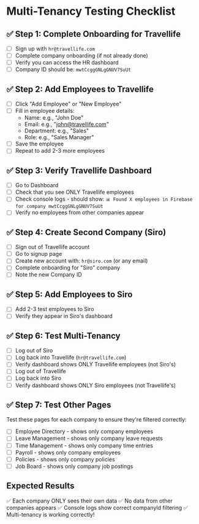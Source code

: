 # Multi-Tenancy Testing Checklist

## ✅ Step 1: Complete Onboarding for Travellife

- [ ] Sign up with `hr@travellife.com`
- [ ] Complete company onboarding (if not already done)
- [ ] Verify you can access the HR dashboard
- [ ] Company ID should be: `mwtCcggGNLgGNUV7SuUt`

## ✅ Step 2: Add Employees to Travellife

- [ ] Click "Add Employee" or "New Employee"
- [ ] Fill in employee details:
  - Name: e.g., "John Doe"
  - Email: e.g., "john@travellife.com"
  - Department: e.g., "Sales"
  - Role: e.g., "Sales Manager"
- [ ] Save the employee
- [ ] Repeat to add 2-3 more employees

## ✅ Step 3: Verify Travellife Dashboard

- [ ] Go to Dashboard
- [ ] Check that you see ONLY Travellife employees
- [ ] Check console logs - should show: `📊 Found X employees in Firebase for company mwtCcggGNLgGNUV7SuUt`
- [ ] Verify no employees from other companies appear

## ✅ Step 4: Create Second Company (Siro)

- [ ] Sign out of Travellife account
- [ ] Go to signup page
- [ ] Create new account with: `hr@siro.com` (or any email)
- [ ] Complete onboarding for "Siro" company
- [ ] Note the new Company ID

## ✅ Step 5: Add Employees to Siro

- [ ] Add 2-3 test employees to Siro
- [ ] Verify they appear in Siro's dashboard

## ✅ Step 6: Test Multi-Tenancy

- [ ] Log out of Siro
- [ ] Log back into Travellife (`hr@travellife.com`)
- [ ] Verify dashboard shows ONLY Travellife employees (not Siro's)
- [ ] Log out of Travellife
- [ ] Log back into Siro
- [ ] Verify dashboard shows ONLY Siro employees (not Travellife's)

## ✅ Step 7: Test Other Pages

Test these pages for each company to ensure they're filtered correctly:

- [ ] Employee Directory - shows only company employees
- [ ] Leave Management - shows only company leave requests
- [ ] Time Management - shows only company time entries
- [ ] Payroll - shows only company employees
- [ ] Policies - shows only company policies
- [ ] Job Board - shows only company job postings

## Expected Results

✅ Each company ONLY sees their own data
✅ No data from other companies appears
✅ Console logs show correct companyId filtering
✅ Multi-tenancy is working correctly!











